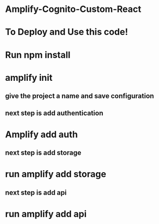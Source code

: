 # Amplify-Cognito-Custom-React

# To Deploy and Use this code!
# Run npm install
# amplify init 
## give the project a name and  save configuration

## next step is add authentication

# Amplify add auth 

## next step is add storage 
# run amplify add storage

## next step is add api

# run amplify add api 
